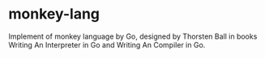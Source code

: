 # monkey-lang
Implement of monkey language by Go, designed by Thorsten Ball in books Writing An Interpreter in Go and Writing An Compiler in Go.
